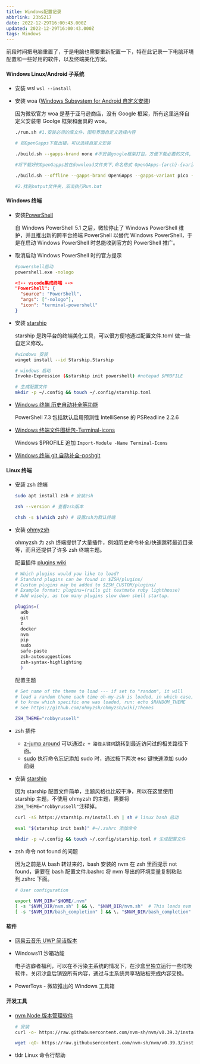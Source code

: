 ```yaml
---
title: Windows配置记录
abbrlink: 23b5217
date: 2022-12-29T16:00:43.000Z
updated: 2022-12-29T16:00:43.000Z
tags: Windows
---
```


前段时间把电脑重置了，于是电脑也需要重新配置一下，特在此记录一下电脑环境配置和一些好用的软件，以及终端美化方案。

<!-- more -->

#### Windows Linux/Android 子系统

- 安装 wsl `wsl --install`

- 安装 woa ([Windows Subsystem for Android 自定义安装](https://github.com/LSPosed/MagiskOnWSALocal))

  因为微软官方 woa 是基于亚马逊商店，没有 Google 框架，所有这里选择自定义安装带 Goolge 框架和面具的 woa。

  ```bash
  ./run.sh #1.安装必须的库文件，图形界面自定义选择内容

  # 如OpenGapps下载出错，可以选择自定义安装

  ./build.sh --gapps-brand none #不安装google框架打包，方便下载必要的文件, 此步会生成 download和output文件夹

  #将下载好的OpenGapps放在download文件夹下,命名格式 OpenGApps-{arch}-{variant}.zip

  ./build.sh --offline --gapps-brand OpenGApps --gapps-variant pico --remove-amazon # 以离线方式重新打包，

  #2.找到output文件夹，双击执行Run.bat
  ```

#### Windows 终端

- 安装[PowerShell](https://learn.microsoft.com/en-us/powershell/)

  自 Windows PowerShell 5.1 之后，微软停止了 Windows PowerShell 维护，并且推出新的跨平台终端 PowerShell 以替代 Windows PowerShell，于是在启动 Windows PowerShell 时总能收到官方的 PowerShell 推广。

- 取消启动 Windows PowerShell 时的官方提示

  ```bash
  #powershell启动
  powershell.exe -nologo
  ```

  ```json
  <!-- vscode集成终端 -->
  "PowerShell": {
    "source": "PowerShell",
    "args": ["-nologo"],
    "icon": "terminal-powershell"
  }
  ```

- 安装 [starship](https://starship.rs/)

  starship 是跨平台的终端美化工具，可以很方便地通过配置文件.toml 做一些自定义修改。

  ```bash
  #windows 安装
  winget install --id Starship.Starship

  # windows 启动
  Invoke-Expression (&starship init powershell) #notepad $PROFILE

  # 生成配置文件
  mkdir -p ~/.config && touch ~/.config/starship.toml
  ```

- [Windows 终端 历史自动补全等功能](https://learn.microsoft.com/en-us/powershell/module/psreadline/about/about_psreadline?view=powershell-7.3)

  PowerShell 7.3 包括默认启用预测性 IntelliSense 的 PSReadline 2.2.6

- [Windows 终端文件图标包-Terminal-icons](https://github.com/devblackops/Terminal-Icons)

  Windows $PROFILE 追加 `Import-Module -Name Terminal-Icons`

- [Windows 终端 git 自动补全-poshgit](https://github.com/dahlbyk/posh-git)

#### Linux 终端

- 安装 zsh 终端

  ```bash
  sudo apt install zsh # 安装zsh

  zsh --version # 查看zsh版本

  chsh -s $(which zsh) # 设置zsh为默认终端
  ```

- 安装 [ohmyzsh](https://github.com/ohmyzsh/ohmyzsh)

  ohmyzsh 为 zsh 终端提供了大量插件，例如历史命令补全/快速跳转最近目录等，而且还提供了许多 zsh 终端主题。

  配置插件 [plugins wiki](https://github.com/ohmyzsh/ohmyzsh/wiki/Plugins)

  ```bash
  # Which plugins would you like to load?
  # Standard plugins can be found in $ZSH/plugins/
  # Custom plugins may be added to $ZSH_CUSTOM/plugins/
  # Example format: plugins=(rails git textmate ruby lighthouse)
  # Add wisely, as too many plugins slow down shell startup.

  plugins=(
    adb
    git
    z
    docker
    nvm
    pip
    sudo
    safe-paste
    zsh-autosuggestions
    zsh-syntax-highlighting
    )
  ```

  配置主题

  ```bash
  # Set name of the theme to load --- if set to "random", it will
  # load a random theme each time oh-my-zsh is loaded, in which case,
  # to know which specific one was loaded, run: echo $RANDOM_THEME
  # See https://github.com/ohmyzsh/ohmyzsh/wiki/Themes

  ZSH_THEME="robbyrussell"
  ```

- zsh 插件

  - [z-jump around](https://github.com/ohmyzsh/ohmyzsh/tree/master/plugins/z) 可以通过`z + 路径关键词`跳转到最近访问过的相关路径下面。
  - [sudo](https://github.com/ohmyzsh/ohmyzsh/tree/master/plugins/sudo) 执行命令忘记添加 sudo 时，通过按下两次 esc 键快速添加 sudo 前缀

- 安装 [starship](https://starship.rs/)

  因为 starship 配置文件简单，主题风格也比较干净，所以在这里使用 starship 主题，不使用 ohmyzsh 的主题，需要将`ZSH_THEME="robbyrussell"`注释掉。

  ```bash
  curl -sS https://starship.rs/install.sh | sh # linux bash 启动

  eval "$(starship init bash)" #~/.zshrc 添加命令

  mkdir -p ~/.config && touch ~/.config/starship.toml # 生成配置文件
  ```

- zsh 命令 not found 的问题

  因为之前是从 bash 转过来的，bash 安装的 nvm 在 zsh 里面提示 not found，需要在 bash 配置文件.bashrc 将 nvm 导出的环境变量复制粘贴到.zshrc 下面。

  ```bash
  # User configuration

  export NVM_DIR="$HOME/.nvm"
  [ -s "$NVM_DIR/nvm.sh" ] && \. "$NVM_DIR/nvm.sh"  # This loads nvm
  [ -s "$NVM_DIR/bash_completion" ] && \. "$NVM_DIR/bash_completion"  # This loads nvm bash_completion
  ```

#### 软件

- [网易云音乐 UWP 简洁版本](https://github.com/JasonWei512/NetEase-Cloud-Music-UWP-Repack)

- Windows11 沙箱功能

  电子洁癖者福利，可以在不污染主系统的情况下，在沙盒里独立运行一些垃圾软件，关闭沙盒后销毁所有内容，通过与主系统共享粘贴板完成内容交换。

- PowerToys - 微软推出的 Windows 工具箱

#### 开发工具

- [nvm Node 版本管理软件](https://github.com/nvm-sh/nvm)

  ```bash
  # 安装
  curl -o- https://raw.githubusercontent.com/nvm-sh/nvm/v0.39.3/install.sh | bash

  wget -qO- https://raw.githubusercontent.com/nvm-sh/nvm/v0.39.3/install.sh | bash
  ```

- tldr Linux 命令行帮助
